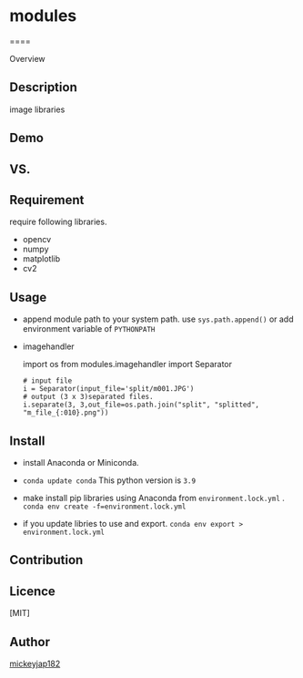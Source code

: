 # modules
====

Overview

## Description
image libraries

## Demo

## VS.

## Requirement
require following libraries.
- opencv
- numpy
- matplotlib
- cv2

## Usage

- append module path to your system path.
 use `sys.path.append()` or
 add environment variable of `PYTHONPATH`

- imagehandler

    import os
    from modules.imagehandler import Separator
    ```
    # input file
    i = Separator(input_file='split/m001.JPG')
    # output (3 x 3)separated files.
    i.separate(3, 3,out_file=os.path.join("split", "splitted", "m_file_{:010}.png"))
    ```

## Install
- install Anaconda or Miniconda.
- `conda update conda` 
This python version is `3.9` 
- make install pip libraries using Anaconda from `environment.lock.yml` .
`conda env create -f=environment.lock.yml`

- if you update libries to use and export.
`conda env export > environment.lock.yml`

## Contribution

## Licence

[MIT]

## Author

[mickeyjap182](https://github.com/mickeyjap182)
